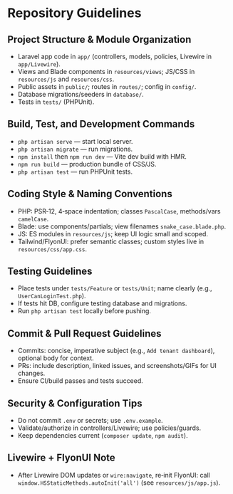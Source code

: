 # Repository Guidelines

## Project Structure & Module Organization

-   Laravel app code in `app/` (controllers, models, policies, Livewire in `app/Livewire`).
-   Views and Blade components in `resources/views`; JS/CSS in `resources/js` and `resources/css`.
-   Public assets in `public/`; routes in `routes/`; config in `config/`.
-   Database migrations/seeders in `database/`.
-   Tests in `tests/` (PHPUnit).

## Build, Test, and Development Commands

-   `php artisan serve` — start local server.
-   `php artisan migrate` — run migrations.
-   `npm install` then `npm run dev` — Vite dev build with HMR.
-   `npm run build` — production bundle of CSS/JS.
-   `php artisan test` — run PHPUnit tests.

## Coding Style & Naming Conventions

-   PHP: PSR‑12, 4‑space indentation; classes `PascalCase`, methods/vars `camelCase`.
-   Blade: use components/partials; view filenames `snake_case.blade.php`.
-   JS: ES modules in `resources/js`; keep UI logic small and scoped.
-   Tailwind/FlyonUI: prefer semantic classes; custom styles live in `resources/css/app.css`.

## Testing Guidelines

-   Place tests under `tests/Feature` or `tests/Unit`; name clearly (e.g., `UserCanLoginTest.php`).
-   If tests hit DB, configure testing database and migrations.
-   Run `php artisan test` locally before pushing.

## Commit & Pull Request Guidelines

-   Commits: concise, imperative subject (e.g., `Add tenant dashboard`), optional body for context.
-   PRs: include description, linked issues, and screenshots/GIFs for UI changes.
-   Ensure CI/build passes and tests succeed.

## Security & Configuration Tips

-   Do not commit `.env` or secrets; use `.env.example`.
-   Validate/authorize in controllers/Livewire; use policies/guards.
-   Keep dependencies current (`composer update`, `npm audit`).

## Livewire + FlyonUI Note

-   After Livewire DOM updates or `wire:navigate`, re‑init FlyonUI: call `window.HSStaticMethods.autoInit('all')` (see `resources/js/app.js`).
